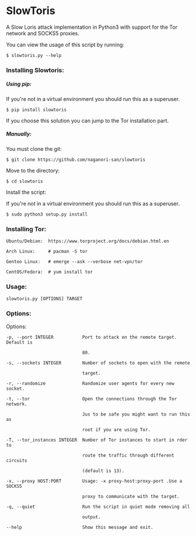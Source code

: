 # SlowToris

A Slow Loris attack implementation in Python3 with support for the Tor network and SOCKS5 proxies.

You can view the usage of this script by running:

    $ slowtoris.py --help
### Installing Slowtoris:

##### Using pip:

If you're not in a virtual environment you should run this as a superuser.

    $ pip install slowtoris

If you choose this solution you can jump to the Tor installation part.

##### Manually:

You must clone the git:

    $ git clone https://github.com/naganori-san/slowtoris

Move to the directory:

    $ cd slowtoris

Install the script:

If you're not in a virtual environment you should run this as a superuser.

    $ sudo python3 setup.py install

### Installing Tor:

    Ubuntu/Debian:  https://www.torproject.org/docs/debian.html.en

    Arch Linux:     # pacman -S tor

    Gentoo Linux:   # emerge --ask --verbose net-vpn/tor

    CentOS/Fedora:  # yum install tor

### Usage:

    slowtoris.py [OPTIONS] TARGET

### Options:

  Options:

    -p, --port INTEGER           Port to attack on the remote target. Default is

                                 80.

    -s, --sockets INTEGER        Number of sockets to open with the remote

                                 target.

    -r, --randomize              Randomize user agents for every new socket.

    -t, --tor                    Open the connections through the Tor network.

                                 Jus to be safe you might want to run this as

                                 root if you are using Tor.

    -T, --tor_instances INTEGER  Number of Tor instances to start in rder to

                                 route the traffic through different circuits

                                 (default is 13).

    -x, --proxy HOST:PORT        Usage: -x proxy-host:proxy-port .Use a SOCKS5

                                 proxy to communicate with the target.

    -q, --quiet                  Run the script in quiet mode removing all

                                 output.

    --help                       Show this message and exit.
